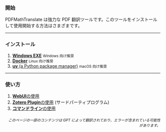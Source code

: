 ### 開始

PDFMathTranslate は強力な PDF 翻訳ツールです。このツールをインストールして使用開始する方法はさまざまです。

---

### インストール

1. [**Windows EXE**](./INSTALLATION_winexe.md) <small>Windows 向け推奨</small>
2. [**Docker**](./INSTALLATION_docker.md) <small>Linux 向け推奨</small>
3. [**uv** (a Python package manager)](./INSTALLATION_uv.md) <small>macOS 向け推奨</small>

---

### 使い方

1. [**WebUI**の使用](./USAGE_webui.md)
2. [**Zotero Plugin**の使用](https://github.com/guaguastandup/zotero-pdf2zh) (サードパーティプログラム)
3. [**コマンドライン**の使用](./USAGE_commandline.md)

<div align="right"> 
<h6><small>このページの一部のコンテンツは GPT によって翻訳されており、エラーが含まれている可能性があります。</small></h6>